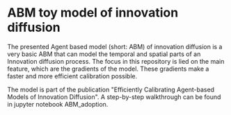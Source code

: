#  ABM toy model of innovation diffusion
The presented Agent based model (short: ABM) of innovation diffusion is a very basic ABM that can model the temporal and spatial parts of an Innovation diffusion process. The focus in this repository is lied on the main feature, which are the gradients of the model. These gradients make a faster and more efficient calibration possible. 

The model is part of the publication "Efficiently Calibrating Agent-based Models of Innovation Diffusion". A step-by-step walkthrough can be found in jupyter notebook ABM_adoption.
